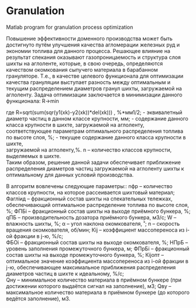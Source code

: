 # Granulation
Matlab program for granulation process optimization 

Повышение эффективности доменного производства может быть достигнуто путём улучшения качества агломерации железных руд и экономии топлива для данного процесса. Решающее влияние на результат спекания оказывают газопроницаемость и структура слоя шихты на аглоленте, которые, в свою очередь, определяются качеством окомкования сыпучего материала в барабанном грануляторе.
Т.е., в качестве целевого функционала для оптимизации качества грануляции выступает разность   между оптимальным и текущим распределением диаметров гранул шихты, загружаемой на аглоленту. Задача оптимизации заключается в минимизации данного функционала:
 R->min
                                                                                                             
где R=sqrt(sum(sqr(y1(xk)-y2(xk))*del(xk)))  , %*мм1/2;
        - эквивалетный диаметр частиц в данном классе крупности, мм;
        - содержание данного класса крупности в шихте, загружаемой на 
        аглоленту, соответствующее параметрам оптимального распределения
         топлива по высоте слоя, %;
         - текущее содержание данного класса крупности в шихте,      
        загружаемой на аглоленту,%.
        n – количество классов крупности, выделяемых в шихте.  
 Таким образом, решение данной задачи обеспечивает приближение распределения диаметров частиц загружаемой на аглоленту шихты к оптимальному для данных условий производства.

В алгоритм вовлечены следующие параметры::
nфр – количество классов крупности, на которое рассеивается шихтовый материал;
Фаглiид – фракционный состав шихты на спекательных тележках, обеспечивающий оптимальное распределение топлива по высоте слоя, %;
ФПБi – фракционный состав шихты на выходе приёмного бункера, %; 
qПБ – производительность дозатора приёмного бункера, м3/с; 
W – влажность шихты, %; 
α – угол наклона окомкователя, ˚; 
n – скорость вращения окомкователя, об/мин; 
Кij – коэффициент массопереноса из i-ой фракции в j-ю, %/с;  
ФБОi – фракционный состав шихты на выходе окомкователя, %; 
HПрБ – уровень заполнения промежуточного бункера, м; 
ФПрБi – фракционный состав шихты на выходе промежуточного бункера, %; 
Кijопт – оптимальное значение коэффициента массопереноса из i-ой фракции в j-ю, обеспечивающее максимальное приближения распределения диаметров частиц в шихте к идеальному, %/с;  
Qну – минимальное количество материала в приёмном бункере (при достижении которого выдаётся сигнал на заполнение), м3; 
Qву – максимальное количество материала в приёмном бункере (до которого ведётся заполнение), м3.
